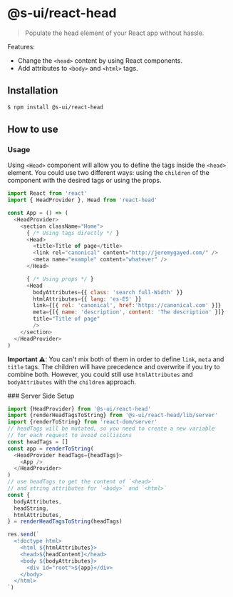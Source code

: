 # @s-ui/react-head

> Populate the head element of your React app without hassle.

Features:

- Change the `<head>` content by using React components.
- Add attributes to `<body>` and `<html>` tags.

## Installation

```sh
$ npm install @s-ui/react-head
```

## How to use

### Usage

Using `<Head>` component will allow you to define the tags inside the `<head>` element. You could use two different ways: using the `children` of the component with the desired tags or using the props.

```js
import React from 'react'
import { HeadProvider }, Head from 'react-head'

const App = () => (
  <HeadProvider>
    <section className="Home">
      { /* Using tags directly */ }
      <Head>
        <title>Title of page</title>
        <link rel="canonical" content="http://jeremygayed.com/" />
        <meta name="example" content="whatever" />
      </Head>

      { /* Using props */ }
      <Head
        bodyAttributes={{ class: 'search full-Width' }}
        htmlAttributes={{ lang: 'es-ES' }}
        link={[{ rel: 'canonical', href:'https://canonical.com' }]}
        meta={[{ name: 'description', content: 'The description' }]}
        title="Title of page"
        />
    </section>
  </HeadProvider>
)
```

**Important ⚠️**: You can't mix both of them in order to define `link`, `meta` and `title` tags. The children will have precedence and overwrite if you try to combine both. However, you could still use `htmlAttributes` and `bodyAttributes` with the `children` approach.

### Server Side Setup

```js
import {HeadProvider} from '@s-ui/react-head'
import {renderHeadTagsToString} from '@s-ui/react-head/lib/server'
import {renderToString} from 'react-dom/server'
// headTags will be mutated, so you need to create a new variable
// for each request to avoid collisions
const headTags = []
const app = renderToString(
  <HeadProvider headTags={headTags}>
    <App />
  </HeadProvider>
)
// use headTags to get the content of `<head>`
// and string attributes for `<body>` and `<html>`
const {
  bodyAttributes,
  headString,
  htmlAttributes,
} = renderHeadTagsToString(headTags)

res.send(`
  <!doctype html>
    <html ${htmlAttributes}>
    <head>${headContent}</head>
    <body ${bodyAttributes}>
      <div id="root">${app}</div>
    </body>
  </html>
`)
```
